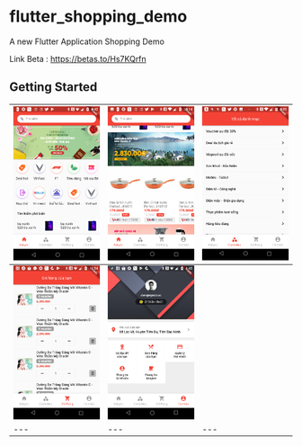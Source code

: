 # flutter_shopping_demo

A new Flutter Application Shopping Demo

Link Beta : https://betas.to/Hs7KQrfn

## Getting Started
|  ![Day1](demo/day1_home_ver2.png) | ![Day1](demo/day1_home_ver3.png)   | ![Day1](demo/day2_category.png)   |
|---|---|---|
|  ![Day2](demo/day2_cart.png) |  ![Day2](demo/day2_account.png) |   |
|---|---|---|
